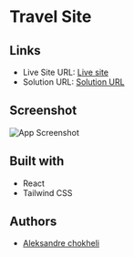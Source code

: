 # Travel Site

## Links

- Live Site URL: [Live site](https://travel-site-two.vercel.app/)
- Solution URL: [Solution URL](https://github.com/aleksandrre/TravelSite)

## Screenshot
![App Screenshot](https://github.com/aleksandrre/DictionaryApp/assets/108459639/83f87d04-f750-4836-a729-5599ba5dfd8c)
## Built with
- React
- Tailwind CSS

## Authors
- [Aleksandre chokheli](https://github.com/aleksandrre)
